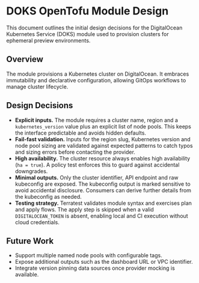 # DOKS OpenTofu Module Design

This document outlines the initial design decisions for the DigitalOcean
Kubernetes Service (DOKS) module used to provision clusters for ephemeral
preview environments.

## Overview

The module provisions a Kubernetes cluster on DigitalOcean. It embraces
immutability and declarative configuration, allowing GitOps workflows to manage
cluster lifecycle.

## Design Decisions

- **Explicit inputs.** The module requires a cluster name, region and a
  `kubernetes_version` value plus an explicit list of node pools. This keeps
  the interface predictable and avoids hidden defaults.
- **Fail-fast validation.** Inputs for the region slug, Kubernetes version and
  node pool sizing are validated against expected patterns to catch typos and
  sizing errors before contacting the provider.
- **High availability.** The cluster resource always enables high availability
  (`ha = true`). A policy test enforces this to guard against accidental
  downgrades.
- **Minimal outputs.** Only the cluster identifier, API endpoint and raw
  kubeconfig are exposed. The kubeconfig output is marked sensitive to avoid
  accidental disclosure. Consumers can derive further details from the
  kubeconfig as needed.
- **Testing strategy.** Terratest validates module syntax and exercises plan
  and apply flows. The apply step is skipped when a valid
  `DIGITALOCEAN_TOKEN` is absent, enabling local and CI execution without cloud
  credentials.

## Future Work

- Support multiple named node pools with configurable tags.
- Expose additional outputs such as the dashboard URL or VPC identifier.
- Integrate version pinning data sources once provider mocking is available.
